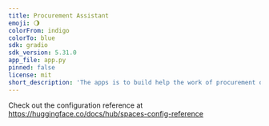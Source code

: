```yaml
---
title: Procurement Assistant
emoji: 🌖
colorFrom: indigo
colorTo: blue
sdk: gradio
sdk_version: 5.31.0
app_file: app.py
pinned: false
license: mit
short_description: 'The apps is to build help the work of procurement officers '
---
```


Check out the configuration reference at https://huggingface.co/docs/hub/spaces-config-reference
